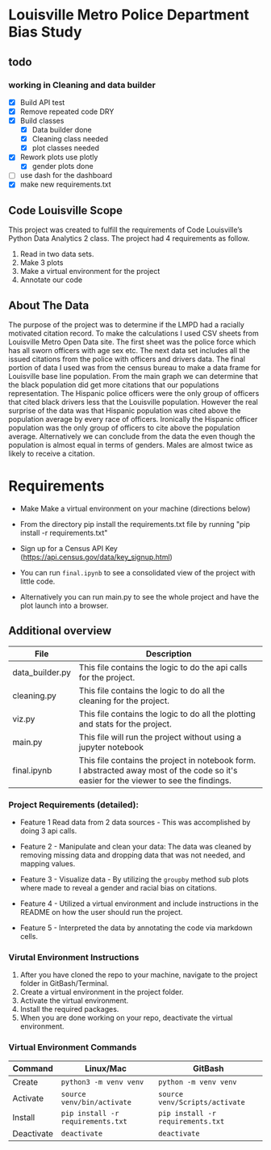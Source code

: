 <h1> Louisville Metro Police Department Bias Study </h1>

## todo 

### working in Cleaning and data builder 

- [x] Build API test 
- [x] Remove repeated code DRY 
- [x] Build classes 
  - [x] Data builder done 
  - [x] Cleaning class needed 
  - [x] plot classes needed 
- [x] Rework plots use plotly
  - [x] gender plots done   
- [ ] use dash for the dashboard
- [x] make new requirements.txt

<h2>Code Louisville Scope </h2>
This project was created to fulfill the requirements of Code Louisville’s Python Data Analytics 2 class. The project had 4 requirements as follow. 

  1. Read in two data sets. 
  1. Make 3 plots </li>
  1. Make a virtual environment for the project </li>
  1. Annotate our code </li>


## About The Data 
The purpose of the project was to determine if the LMPD had a racially motivated citation record. To make the calculations I used CSV sheets from Louisville Metro Open Data site. The first sheet was the police force which has all sworn officers with age sex etc. The next data set includes all the issued citations from the police with officers and drivers data. The final portion of data I used was from the census bureau to make a data frame for Louisville base line population. From the main graph we can determine that the black population did get more citations that our populations representation. The Hispanic police officers were the only group of officers that cited black drivers less that the Louisville population. However the real surprise of the data was that Hispanic population was cited above the population average by every race of officers. Ironically the Hispanic officer population was the only group of officers to cite above the population average. Alternatively we can conclude from the data the even though the population is almost equal in terms of genders. Males are almost twice as likely to receive a citation. 

# Requirements

- Make Make a virtual environment on your machine (directions below)

- From the directory pip install the requirements.txt file by running "pip install -r requirements.txt"

- Sign up for a Census API Key (https://api.census.gov/data/key_signup.html)

- You can run `final.ipynb` to see a consolidated view of the project with little code. 

- Alternatively you can run main.py to see the whole project and have the plot launch into a browser. 

## Additional overview

| File | Description | 
|---|---| 
| data_builder.py | This file contains the logic to do the api calls for the project. |
| cleaning.py  | This file contains the logic to do all the cleaning for the project. |
| viz.py | This file contains the logic to do all the plotting and stats for the project. |
| main.py  | This file will run the project without using a jupyter notebook |
| final.ipynb | This file contains the project in notebook form. I abstracted away most of the code so it's easier for the viewer to see the findings. | 


### Project Requirements (detailed):
- Feature 1 Read data from 2 data sources - This was accomplished by doing 3 api calls.  

- Feature 2 - Manipulate and clean your data: The data was cleaned by removing missing data and dropping data that was not needed, and mapping values.

- Feature 3 - Visualize data -  By utilizing the `groupby` method sub plots where made to reveal a gender and racial bias on citations.

- Feature 4 - Utilized a virtual environment and include instructions in the README on how the user should run the project. 

- Feature 5 - Interpreted the data by annotating the code via markdown cells.

###  Virutal Environment Instructions

1. After you have cloned the repo to your machine, navigate to the project 
folder in GitBash/Terminal.
1. Create a virtual environment in the project folder. 
1. Activate the virtual environment.
1. Install the required packages. 
1. When you are done working on your repo, deactivate the virtual environment.

### Virtual Environment Commands
| Command | Linux/Mac | GitBash |
| ------- | --------- | ------- |
| Create | `python3 -m venv venv` | `python -m venv venv` |
| Activate | `source venv/bin/activate` | `source venv/Scripts/activate` |
| Install | `pip install -r requirements.txt` | `pip install -r requirements.txt` |
| Deactivate | `deactivate` | `deactivate` |
